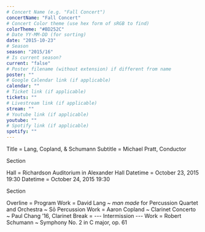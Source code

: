 ```yaml
---
# Concert Name (e.g. "Fall Concert")
concertName: "Fall Concert"
# Concert Color theme (use hex form of sRGB to find)
colorTheme: "#BD252C"
# Date YY-MM-DD (for sorting)
date: "2015-10-23"
# Season
season: "2015/16"
# Is current season?
current: "false"
# Poster filename (without extension) if different from name
poster: ""
# Google Calendar link (if applicable)
calendar: ""
# Ticket link (if applicable)
tickets: ""
# Livestream link (if applicable)
stream: ""
# Youtube link (if applicable)
youtube: ""
# Spotify link (if applicable)
spotify: ""
---
```

Title = Lang, Copland, & Schumann
Subtitle = Michael Pratt, Conductor

Section

Hall = Richardson Auditorium in Alexander Hall
Datetime = October 23, 2015 19:30
Datetime = October 24, 2015 19:30

Section

Overline = Program
Work = David Lang ~ *man made* for Percussion Quartet and Orchestra ~ Sō Percussion
Work = Aaron Copland ~ Clarinet Concerto ~ Paul Chang ’16, Clarinet
Break = --- Intermission ---
Work = Robert Schumann ~ Symphony No. 2 in C major, op. 61
